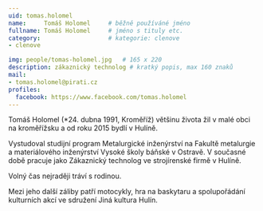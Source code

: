 ```yaml
---
uid: tomas.holomel
name:     Tomáš Holomel  	# běžně používáné jméno
fullname: Tomáš Holomel  	# jméno s tituly etc.
category:                   # kategorie: clenove
- clenove

img: people/tomas-holomel.jpg   # 165 x 220
description: zákaznický technolog # kratký popis, max 160 znaků
mail:
- tomas.holomel@pirati.cz
profiles:
  facebook: https://www.facebook.com/tomas.holomel
---
```


Tomáš Holomel (*24. dubna 1991, Kroměříž) většinu života žil v malé obci na kroměřížsku a od roku 2015 bydlí v Hulíně.

Vystudoval studijní program Metalurgické inženýrství na Fakultě metalurgie a materiálového inženýrství Vysoké školy báňské v Ostravě. V současné době pracuje jako Zákaznický technolog ve strojírenské firmě v Hulíně.

Volný čas nejraději tráví s rodinou.

Mezi jeho další záliby patří motocykly, hra na baskytaru a spolupořádání kulturních akcí ve sdružení Jiná kultura Hulín.
